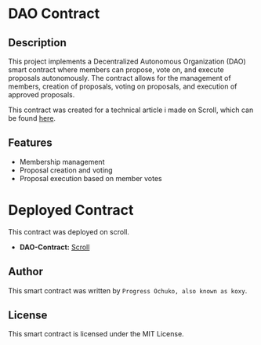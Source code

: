 # DAO Contract

## Description

This project implements a Decentralized Autonomous Organization (DAO) smart contract where members can propose, vote on, and execute proposals autonomously. The contract allows for the management of members, creation of proposals, voting on proposals, and execution of approved proposals.

This contract was created for a technical article i made on Scroll, which can be found [here](https://medium.com/@devkoxy/scroll-the-l2-network-built-by-ethereum-devs-for-ethereum-devs-aa68af33c2dd).

## Features

- Membership management
- Proposal creation and voting
- Proposal execution based on member votes

# Deployed Contract

This contract was deployed on scroll.
- **DAO-Contract:** [Scroll](https://sepolia.scrollscan.com/address/0xa3e837d073523cdf0426d59bb696250483131f72)

## Author
This smart contract was written by `Progress Ochuko, also known as koxy`.

## License

This smart contract is licensed under the MIT License. 
